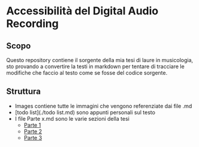# Accessibilità del Digital Audio Recording

## Scopo
Questo repository contiene il sorgente della mia tesi di laure in musicologia, sto provando a convertire la testi in markdown per tentare di tracciare le modifiche che faccio al testo come se fosse del codice sorgente.

## Struttura
- Images contiene tutte le immagini che vengono referenziate dai file .md
- [todo list](./todo list.md) sono appunti personali sul testo
- I file Parte x.md sono le varie sezioni della tesi
    - [Parte 1](./Parte%201.md)
    - [Parte 2](./Parte%202.md)
    - [Parte 3](./Parte%203.md)
